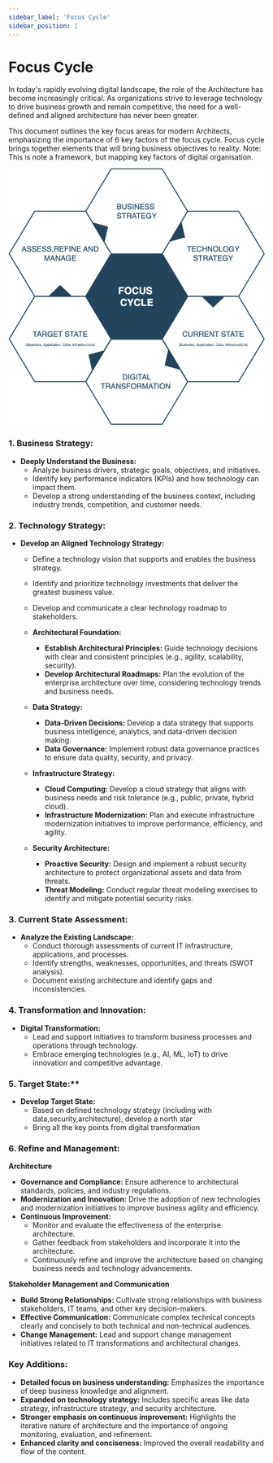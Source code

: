 ```yaml
---
sidebar_label: 'Focus Cycle'
sidebar_position: 1
---
```


# Focus Cycle

In today's rapidly evolving digital landscape, the role of the Architecture has become increasingly critical. As organizations strive to leverage technology to drive business growth and remain competitive, the need for a well-defined and aligned architecture has never been greater.

This document outlines the key focus areas for modern Architects, emphasizing the importance of 6 key factors of the focus cycle.
Focus cycle brings together elements that will bring business objectives to reality. Note: This is note a framework, but mapping key factors of digital organisation. 

![Sidecar](../../docs/design/img/focuscycle.png)

### 1. Business Strategy:

* **Deeply Understand the Business:**
    * Analyze business drivers, strategic goals, objectives, and initiatives.
    * Identify key performance indicators (KPIs) and how technology can impact them.
    * Develop a strong understanding of the business context, including industry trends, competition, and customer needs.

### 2. Technology Strategy:

* **Develop an Aligned Technology Strategy:**
    * Define a technology vision that supports and enables the business strategy.
    * Identify and prioritize technology investments that deliver the greatest business value.
    * Develop and communicate a clear technology roadmap to stakeholders.

    * **Architectural Foundation:**
        * **Establish Architectural Principles:** Guide technology decisions with clear and consistent principles (e.g., agility, scalability, security).
        * **Develop Architectural Roadmaps:** Plan the evolution of the enterprise architecture over time, considering technology trends and business needs.

    * **Data Strategy:**
        * **Data-Driven Decisions:** Develop a data strategy that supports business intelligence, analytics, and data-driven decision making.
        * **Data Governance:** Implement robust data governance practices to ensure data quality, security, and privacy.

    * **Infrastructure Strategy:**
        * **Cloud Computing:** Develop a cloud strategy that aligns with business needs and risk tolerance (e.g., public, private, hybrid cloud).
        * **Infrastructure Modernization:** Plan and execute infrastructure modernization initiatives to improve performance, efficiency, and agility.

    * **Security Architecture:**
        * **Proactive Security:** Design and implement a robust security architecture to protect organizational assets and data from threats.
        * **Threat Modeling:** Conduct regular threat modeling exercises to identify and mitigate potential security risks.

### 3. Current State Assessment:

* **Analyze the Existing Landscape:** 
    * Conduct thorough assessments of current IT infrastructure, applications, and processes.
    * Identify strengths, weaknesses, opportunities, and threats (SWOT analysis).
    * Document existing architecture and identify gaps and inconsistencies.

### 4. Transformation and Innovation:

* **Digital Transformation:** 
    * Lead and support initiatives to transform business processes and operations through technology.
    * Embrace emerging technologies (e.g., AI, ML, IoT) to drive innovation and competitive advantage.

### 5. Target State:**

* **Develop Target State:** 
    * Based on defined technology strategy (including with data,security,architecture), develop a north star
    * Bring all the key points from  digital transformation 

### 6. Refine and Management:
**Architecture**

* **Governance and Compliance:** Ensure adherence to architectural standards, policies, and industry regulations.
* **Modernization and Innovation:** Drive the adoption of new technologies and modernization initiatives to improve business agility and efficiency.
* **Continuous Improvement:** 
    * Monitor and evaluate the effectiveness of the enterprise architecture.
    * Gather feedback from stakeholders and incorporate it into the architecture.
    * Continuously refine and improve the architecture based on changing business needs and technology advancements.

**Stakeholder Management and Communication**

* **Build Strong Relationships:** Cultivate strong relationships with business stakeholders, IT teams, and other key decision-makers.
* **Effective Communication:** Communicate complex technical concepts clearly and concisely to both technical and non-technical audiences.
* **Change Management:** Lead and support change management initiatives related to IT transformations and architectural changes.

### Key Additions:

* **Detailed focus on business understanding:** Emphasizes the importance of deep business knowledge and alignment.
* **Expanded on technology strategy:** Includes specific areas like data strategy, infrastructure strategy, and security architecture.
* **Stronger emphasis on continuous improvement:** Highlights the iterative nature of architecture and the importance of ongoing monitoring, evaluation, and refinement.
* **Enhanced clarity and conciseness:** Improved the overall readability and flow of the content.


